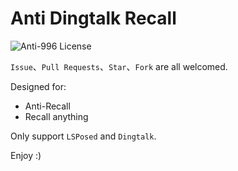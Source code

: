 # Anti Dingtalk Recall

![Anti-996 License](https://img.shields.io/badge/license-Anti--996%20License-blue)

`Issue`、`Pull Requests`、`Star`、`Fork` are all welcomed.

Designed for:

+ Anti-Recall
+ Recall anything

Only support `LSPosed` and `Dingtalk`.

Enjoy :)
